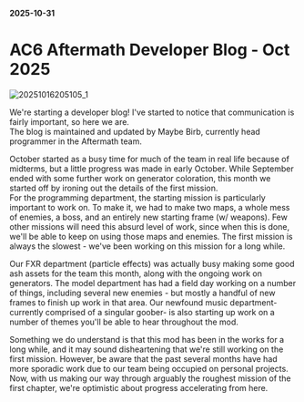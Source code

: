 **2025-10-31**
# AC6 Aftermath Developer Blog - Oct 2025
![20251016205105_1](https://github.com/user-attachments/assets/cc5f33e9-6063-47f1-b5a1-2b3bd10313c3)

We're starting a developer blog! I've started to notice that communication is fairly important, so here we are.  
The blog is maintained and updated by Maybe Birb, currently head programmer in the Aftermath team.

  October started as a busy time for much of the team in real life because of midterms, but a little progress was made in early October. While September ended with some further work on generator coloration, this month we started off by ironing out the details of the first mission.  
  For the programming department, the starting mission is particularly important to work on. To make it, we had to make two maps, a whole mess of enemies, a boss, and an entirely new starting frame (w/ weapons). Few other missions will need this absurd level of work, since when this is done, we'll be able to keep on using those maps and enemies. The first mission is always the slowest - we've been working on this mission for a long while.

  Our FXR department (particle effects) was actually busy making some good ash assets for the team this month, along with the ongoing work on generators. The model department has had a field day working on a number of things, including several new enemies - but mostly a handful of new frames to finish up work in that area. Our newfound music department- currently comprised of a singular goober- is also starting up work on a number of themes you'll be able to hear throughout the mod.

  Something we do understand is that this mod has been in the works for a long while, and it may sound disheartening that we're still working on the first mission. However, be aware that the past several months have had more sporadic work due to our team being occupied on personal projects. Now, with us making our way through arguably the roughest mission of the first chapter, we're optimistic about progress accelerating from here.
